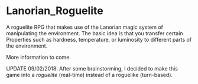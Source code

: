 # Lanorian_Roguelite
A roguelite RPG that makes use of the Lanorian magic system of manipulating the environment. The basic idea is that you transfer 
certain Properties such as hardness, temperature, or luminosity to different parts of the environment.

More information to come.

UPDATE 09/02/2018: After some brainstorming, I decided to make this game into a _roguelite_ (real-time) instead of a roguelike (turn-based). 
